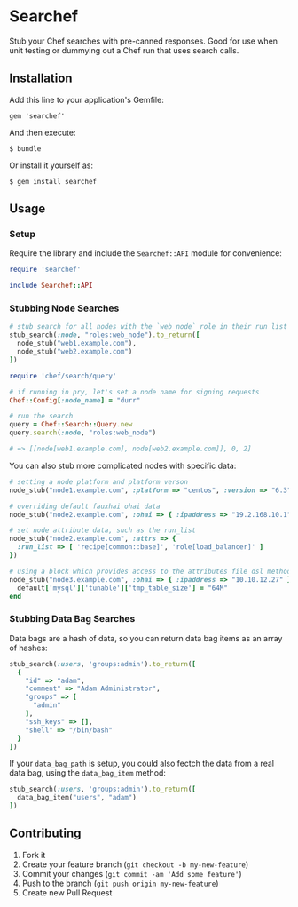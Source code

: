 # Searchef

Stub your Chef searches with pre-canned responses. Good for use when unit
testing or dummying out a Chef run that uses search calls.

## Installation

Add this line to your application's Gemfile:

    gem 'searchef'

And then execute:

    $ bundle

Or install it yourself as:

    $ gem install searchef

## Usage

### Setup

Require the library and include the `Searchef::API` module for convenience:

```ruby
require 'searchef'

include Searchef::API
```

### Stubbing Node Searches

```ruby
# stub search for all nodes with the `web_node` role in their run list
stub_search(:node, "roles:web_node").to_return([
  node_stub("web1.example.com"),
  node_stub("web2.example.com")
])

require 'chef/search/query'

# if running in pry, let's set a node name for signing requests
Chef::Config[:node_name] = "durr"

# run the search
query = Chef::Search::Query.new
query.search(:node, "roles:web_node")

# => [[node[web1.example.com], node[web2.example.com]], 0, 2]
```

You can also stub more complicated nodes with specific data:

```ruby
# setting a node platform and platform verson
node_stub("node1.example.com", :platform => "centos", :version => "6.3")

# overriding default fauxhai ohai data
node_stub("node2.example.com", :ohai => { :ipaddress => "19.2.168.10.1" })

# set node attribute data, such as the run_list
node_stub("node2.example.com", :attrs => {
  :run_list => [ 'recipe[common::base]', 'role[load_balancer]' ]
})

# using a block which provides access to the attributes file dsl methods
node_stub("node3.example.com", :ohai => { :ipaddress => "10.10.12.27" }) do
  default['mysql']['tunable']['tmp_table_size'] = "64M"
end
```

### Stubbing Data Bag Searches

Data bags are a hash of data, so you can return data bag items as an array of
hashes:

```ruby
stub_search(:users, 'groups:admin').to_return([
  {
    "id" => "adam",
    "comment" => "Adam Administrator",
    "groups" => [
      "admin"
    ],
    "ssh_keys" => [],
    "shell" => "/bin/bash"
  }
])
```

If your `data_bag_path` is setup, you could also fectch the data from a real
data bag, using the `data_bag_item` method:

```ruby
stub_search(:users, 'groups:admin').to_return([
  data_bag_item("users", "adam")
])
```

## Contributing

1. Fork it
2. Create your feature branch (`git checkout -b my-new-feature`)
3. Commit your changes (`git commit -am 'Add some feature'`)
4. Push to the branch (`git push origin my-new-feature`)
5. Create new Pull Request
